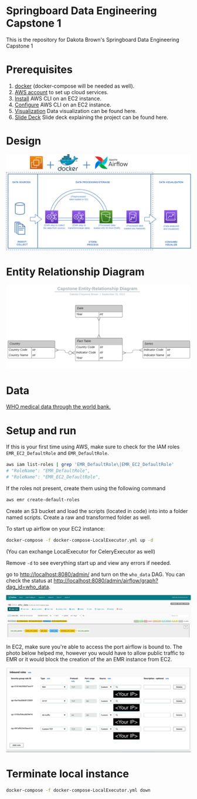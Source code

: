 # Springboard Data Engineering Capstone 1

This is the repository for Dakota Brown's Springboard Data Engineering Capstone 1

# Prerequisites

1. [docker](https://docs.docker.com/get-docker/) (docker-compose will be needed as well).
2. [AWS account](https://aws.amazon.com/) to set up cloud services.
3. [Install](https://docs.aws.amazon.com/cli/latest/userguide/install-cliv2.html) AWS CLI on an EC2 instance.
4. [Configure](https://docs.aws.amazon.com/cli/latest/userguide/cli-configure-quickstart.html#cli-configure-quickstart-config) AWS CLI on an EC2 instance.
5. [Visualization](https://public.tableau.com/app/profile/dakota.cheyenne.brown/viz/Capstone1Visualization_16604991072950/HealthCarein2009vs2019) Data visualization can be found here.
6. [Slide Deck](assets/slides.pdf) Slide deck explaining the project can be found here.

# Design

![ETL Design](assets/images/architecture.png)

# Entity Relationship Diagram

![Entity Relationship Diagram](assets/images/wbERD.png)

# Data

[WHO medical data through the world bank.](https://data.worldbank.org/)


# Setup and run

If this is your first time using AWS, make sure to check for the IAM roles `EMR_EC2_DefaultRole` and `EMR_DefaultRole`.

```bash
aws iam list-roles | grep 'EMR_DefaultRole\|EMR_EC2_DefaultRole'
# "RoleName": "EMR_DefaultRole",
# "RoleName": "EMR_EC2_DefaultRole",
```

If the roles not present, create them using the following command

```bash
aws emr create-default-roles
```

Create an S3 bucket and load the scripts (located in code) into into a folder named scripts. 
Create a raw and transformed folder as well.

To start up airflow on your EC2 instance:

```bash
docker-compose -f docker-compose-LocalExecutor.yml up -d
```
(You can exchange LocalExecutor for CeleryExecutor as well)

Remove `-d` to see everything start up and view any errors if needed.

go to [http://localhost:8080/admin/](http://localhost:8080/admin/) and turn on the `who_data` DAG. You can check the status at [http://localhost:8080/admin/airflow/graph?dag_id=who_data](http://localhost:8080/admin/airflow/graph?dag_id=who_data). 

![DAG](assets/images/dag_design.png)

In EC2, make sure you're able to access the port airflow is bound to. The photo below helped me, however you would have to allow
public traffic to EMR or it would block the creation of the an EMR instance from EC2.

![Airflow fix.](assets/images/emr_rules.png)

# Terminate local instance

```bash
docker-compose -f docker-compose-LocalExecutor.yml down
```



